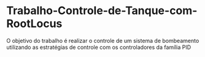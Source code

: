 # Trabalho-Controle-de-Tanque-com-RootLocus
O objetivo do trabalho é realizar o controle de um sistema de bombeamento utilizando as estratégias de controle com os controladores da família PID
